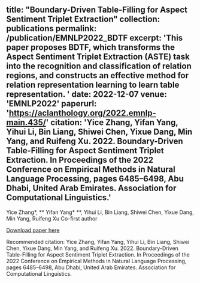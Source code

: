 
title: "Boundary-Driven Table-Filling for Aspect Sentiment Triplet Extraction"
collection: publications
permalink: /publication/EMNLP2022_BDTF
excerpt: 'This paper proposes BDTF, which transforms the Aspect Sentiment Triplet Extraction (ASTE) task into the recognition and classification of relation regions, and constructs an effective method for relation representation learning to learn table representation. '
date: 2022-12-07
venue: 'EMNLP2022'
paperurl: 'https://aclanthology.org/2022.emnlp-main.435/'
citation: 'Yice Zhang, Yifan Yang, Yihui Li, Bin Liang, Shiwei Chen, Yixue Dang, Min Yang, and Ruifeng Xu. 2022. Boundary-Driven Table-Filling for Aspect Sentiment Triplet Extraction. In Proceedings of the 2022 Conference on Empirical Methods in Natural Language Processing, pages 6485–6498, Abu Dhabi, United Arab Emirates. Association for Computational Linguistics.'
---
Yice Zhang*, ** Yifan Yang* **, Yihui Li, Bin Liang, Shiwei Chen, Yixue Dang, Min Yang, Ruifeng Xu
Co-first author

[Download paper here](https://aclanthology.org/2022.emnlp-main.435v2.pdf)

Recommended citation: Yice Zhang, Yifan Yang, Yihui Li, Bin Liang, Shiwei Chen, Yixue Dang, Min Yang, and Ruifeng Xu. 2022. Boundary-Driven Table-Filling for Aspect Sentiment Triplet Extraction. In Proceedings of the 2022 Conference on Empirical Methods in Natural Language Processing, pages 6485–6498, Abu Dhabi, United Arab Emirates. Association for Computational Linguistics.
